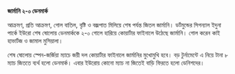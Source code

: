**জার্মানি ২-০ ডেনমার্ক**

আক্রমণ, প্রতি আক্রমণ, গোল বাতিল, বৃষ্টি ও বজ্রপাত মিলিয়ে শেষ পর্যন্ত জিতল জার্মানি। ডর্টমুন্ডের সিগন্যাল ইদুনা পার্কে ইউরো শেষ ষোলোয় ডেনমার্ককে ২-০ গোলে হারিয়ে কোয়ার্টার ফাইনালে উঠেছে জার্মানি। গোল করেন কাই হাভার্টজ ও জামাল মুসিয়ালা।

শেষ ষোলোয় স্পেন-জর্জিয়া ম্যাচে জয়ী দল কোয়ার্টার ফাইনালে জার্মানির মুখোমুখি হবে। বড় টুর্নামেন্টে এ নিয়ে টানা ৮ ম্যাচ জিততে ব্যর্থ হলো ডেনমার্ক। এবার ইউরোয় কোনো ম্যাচ না জিতেই বাড়ি ফিরতে হলো ডেনিশদের।
